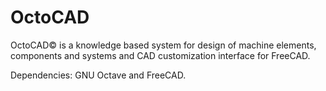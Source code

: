 # OctoCAD
OctoCAD© is a knowledge based system for design of machine elements, components and systems and CAD customization interface for FreeCAD.

Dependencies: GNU Octave and FreeCAD.
